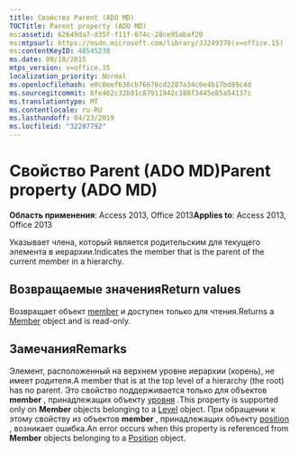 ```yaml
---
title: Свойство Parent (ADO MD)
TOCTitle: Parent property (ADO MD)
ms:assetid: 62649da7-d35f-f11f-674c-28ce95abaf20
ms:mtpsurl: https://msdn.microsoft.com/library/JJ249370(v=office.15)
ms:contentKeyID: 48545238
ms.date: 09/18/2015
mtps_version: v=office.15
localization_priority: Normal
ms.openlocfilehash: e0c0eef638cb76676cd2287a34c0e4b17bd89c4d
ms.sourcegitcommit: 8fe462c32b91c87911942c188f3445e85a54137c
ms.translationtype: MT
ms.contentlocale: ru-RU
ms.lasthandoff: 04/23/2019
ms.locfileid: "32287792"
---
```

# <a name="parent-property-ado-md"></a><span data-ttu-id="098d5-102">Свойство Parent (ADO MD)</span><span class="sxs-lookup"><span data-stu-id="098d5-102">Parent property (ADO MD)</span></span>


<span data-ttu-id="098d5-103">**Область применения**: Access 2013, Office 2013</span><span class="sxs-lookup"><span data-stu-id="098d5-103">**Applies to**: Access 2013, Office 2013</span></span>

<span data-ttu-id="098d5-104">Указывает члена, который является родительским для текущего элемента в иерархии.</span><span class="sxs-lookup"><span data-stu-id="098d5-104">Indicates the member that is the parent of the current member in a hierarchy.</span></span>

## <a name="return-values"></a><span data-ttu-id="098d5-105">Возвращаемые значения</span><span class="sxs-lookup"><span data-stu-id="098d5-105">Return values</span></span>

<span data-ttu-id="098d5-106">Возвращает объект [member](member-object-ado-md.md) и доступен только для чтения.</span><span class="sxs-lookup"><span data-stu-id="098d5-106">Returns a [Member](member-object-ado-md.md) object and is read-only.</span></span>

## <a name="remarks"></a><span data-ttu-id="098d5-107">Замечания</span><span class="sxs-lookup"><span data-stu-id="098d5-107">Remarks</span></span>

<span data-ttu-id="098d5-108">Элемент, расположенный на верхнем уровне иерархии (корень), не имеет родителя.</span><span class="sxs-lookup"><span data-stu-id="098d5-108">A member that is at the top level of a hierarchy (the root) has no parent.</span></span> <span data-ttu-id="098d5-109">Это свойство поддерживается только для объектов **member** , принадлежащих объекту [уровня](level-object-ado-md.md) .</span><span class="sxs-lookup"><span data-stu-id="098d5-109">This property is supported only on **Member** objects belonging to a [Level](level-object-ado-md.md) object.</span></span> <span data-ttu-id="098d5-110">При обращении к этому свойству из объектов **member** , принадлежащих объекту [position](position-object-ado-md.md) , возникает ошибка.</span><span class="sxs-lookup"><span data-stu-id="098d5-110">An error occurs when this property is referenced from **Member** objects belonging to a [Position](position-object-ado-md.md) object.</span></span>


